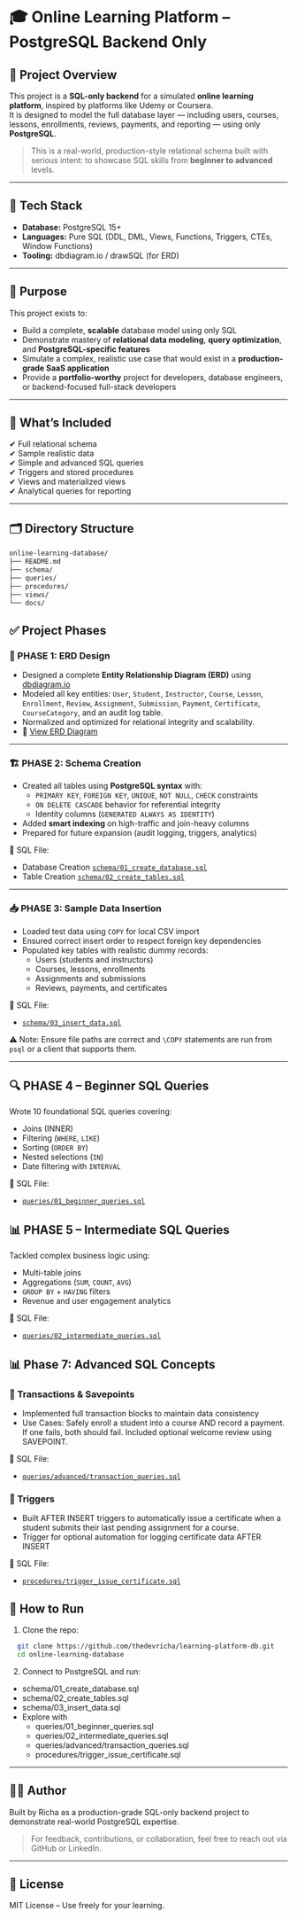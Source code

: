 # 🎓 Online Learning Platform – PostgreSQL Backend Only

## 📘 Project Overview

This project is a **SQL-only backend** for a simulated **online learning platform**, inspired by platforms like Udemy or Coursera.  
It is designed to model the full database layer — including users, courses, lessons, enrollments, reviews, payments, and reporting — using only **PostgreSQL**.

> This is a real-world, production-style relational schema built with serious intent: to showcase SQL skills from **beginner to advanced** levels.

---

## 🧱 Tech Stack

- **Database:** PostgreSQL 15+
- **Languages:** Pure SQL (DDL, DML, Views, Functions, Triggers, CTEs, Window Functions)
- **Tooling:** dbdiagram.io / drawSQL (for ERD)

---

## 🎯 Purpose

This project exists to:

- Build a complete, **scalable** database model using only SQL
- Demonstrate mastery of **relational data modeling**, **query optimization**, and **PostgreSQL-specific features**
- Simulate a complex, realistic use case that would exist in a **production-grade SaaS application**
- Provide a **portfolio-worthy** project for developers, database engineers, or backend-focused full-stack developers

---

## 🧪 What’s Included

✔ Full relational schema  
✔ Sample realistic data  
✔ Simple and advanced SQL queries  
✔ Triggers and stored procedures  
✔ Views and materialized views  
✔ Analytical queries for reporting

---

## 🗂 Directory Structure

```bash
online-learning-database/
├── README.md
├── schema/
├── queries/
├── procedures/
├── views/
└── docs/
```

## ✅ Project Phases

### 📐 PHASE 1: ERD Design

- Designed a complete **Entity Relationship Diagram (ERD)** using [dbdiagram.io](https://dbdiagram.io/)
- Modeled all key entities: `User`, `Student`, `Instructor`, `Course`, `Lesson`, `Enrollment`, `Review`, `Assignment`, `Submission`, `Payment`, `Certificate`, `CourseCategory`, and an audit log table.
- Normalized and optimized for relational integrity and scalability.
- 📎 [View ERD Diagram](./docs/ERD.png)

---

### 🏗️ PHASE 2: Schema Creation

- Created all tables using **PostgreSQL syntax** with:
  - `PRIMARY KEY`, `FOREIGN KEY`, `UNIQUE`, `NOT NULL`, `CHECK` constraints
  - `ON DELETE CASCADE` behavior for referential integrity
  - Identity columns (`GENERATED ALWAYS AS IDENTITY`)
- Added **smart indexing** on high-traffic and join-heavy columns
- Prepared for future expansion (audit logging, triggers, analytics)

📁 SQL File:
- Database Creation [`schema/01_create_database.sql`](./schema/01_create_database.sql)
- Table Creation [`schema/02_create_tables.sql`](./schema/02_create_tables.sql)

---

### 📥 PHASE 3: Sample Data Insertion

- Loaded test data using `COPY` for local CSV import
- Ensured correct insert order to respect foreign key dependencies
- Populated key tables with realistic dummy records:
  - Users (students and instructors)
  - Courses, lessons, enrollments
  - Assignments and submissions
  - Reviews, payments, and certificates

📁 SQL File:
- [`schema/03_insert_data.sql`](./schema/03_insert_data.sql)

⚠️ Note: Ensure file paths are correct and `\COPY` statements are run from `psql` or a client that supports them.

---

## 🔍 PHASE 4 – Beginner SQL Queries

Wrote 10 foundational SQL queries covering:
- Joins (INNER)
- Filtering (`WHERE`, `LIKE`)
- Sorting (`ORDER BY`)
- Nested selections (`IN`)
- Date filtering with `INTERVAL`

📁 SQL File:
- [`queries/01_beginner_queries.sql`](./queries/01_beginner_queries.sql)

## 📊 PHASE 5 – Intermediate SQL Queries

Tackled complex business logic using:
- Multi-table joins
- Aggregations (`SUM`, `COUNT`, `AVG`)
- `GROUP BY` + `HAVING` filters
- Revenue and user engagement analytics

📁 SQL File:
- [`queries/02_intermediate_queries.sql`](./queries/02_intermediate_queries.sql)

## 📊 Phase 7: Advanced SQL Concepts
### 🔐 Transactions & Savepoints
- Implemented full transaction blocks to maintain data consistency
- Use Cases: Safely enroll a student into a course AND record a payment. If one fails, both should fail. Included optional welcome review using SAVEPOINT.

📁 SQL File:
- [`queries/advanced/transaction_queries.sql`](./queries/advanced/transaction_queries.sql)

### 🔁 Triggers
- Built AFTER INSERT triggers to automatically issue a certificate when a student submits their last pending assignment for a course.
- Trigger for optional automation for logging certificate data AFTER INSERT

📁 SQL File:
- [`procedures/trigger_issue_certificate.sql`](./procedures/trigger_issue_certificate.sql)

## 📌 How to Run
1. Clone the repo:
  ```bash
    git clone https://github.com/thedevricha/learning-platform-db.git
    cd online-learning-database
  ```
2. Connect to PostgreSQL and run:
  - schema/01_create_database.sql
  - schema/02_create_tables.sql
  - schema/03_insert_data.sql
  - Explore with 
    - queries/01_beginner_queries.sql
    - queries/02_intermediate_queries.sql
    - queries/advanced/transaction_queries.sql
    - procedures/trigger_issue_certificate.sql
---
## 👨‍💻 Author

Built by Richa as a production-grade SQL-only backend project to demonstrate real-world PostgreSQL expertise.
> For feedback, contributions, or collaboration, feel free to reach out via GitHub or LinkedIn.
---
## 🔗 License
MIT License – Use freely for your learning.